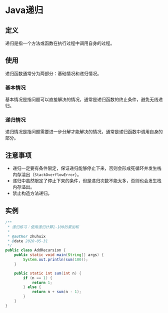 # Java递归

## 定义

递归是指一个方法或函数在执行过程中调用自身的过程。

## 使用

递归函数通常分为两部分：基础情况和递归情况。

### 基本情况

基本情况是指问题可以直接解决的情况，通常是递归函数的终止条件，避免无线递归。

### 递归情况

递归情况是指问题需要进一步分解才能解决的情况，通常是递归函数中调用自身的部分。

## 注意事项

- 递归一定要有条件限定，保证递归能够停止下来，否则会形成死循环并发生栈内存溢出（`StackOverflowError`）。
- 递归中虽然限定了停止下来的条件，但是递归次数不能太多，否则也会发生栈内存溢出。
- 禁止构造方法递归。

## 实例

```java
/**
 * 递归练习：使用递归计算1-100的累加和
 *
 * @author zhuhuix
 * @date 2020-05-31
 */
public class AddRecursion {
    public static void main(String[] args) {
        System.out.println(sum(100));
    }

    public static int sum(int n) {
        if (n == 1) {
            return 1;
        } else {
            return n + sum(n - 1);
        }
    }
}

```


